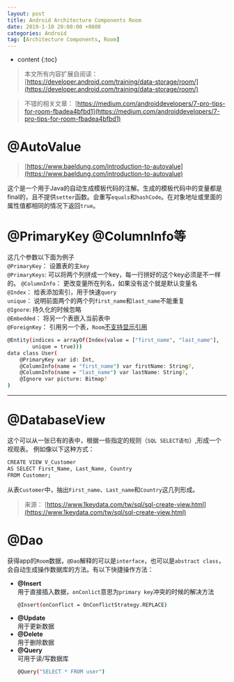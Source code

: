 ```yaml
---
layout: post
title: Android Architecture Components Room
date: 2019-1-10 20:00:00 +0800
categories: Android
tag: [Architecture Components, Room]
---
```


* content
{:toc}

>本文所有内容扩展自阅读：[https://developer.android.com/training/data-storage/room/](https://developer.android.com/training/data-storage/room/)

>不错的相关文章： [https://medium.com/androiddevelopers/7-pro-tips-for-room-fbadea4bfbd1](https://medium.com/androiddevelopers/7-pro-tips-for-room-fbadea4bfbd1)


@AutoValue
====================================
>[https://www.baeldung.com/introduction-to-autovalue](https://www.baeldung.com/introduction-to-autovalue)

这个是一个用于Java的自动生成模板代码的注解。生成的模板代码中的变量都是final的，且不提供`setter`函数。会重写`equals`和`hashCode`。在对象地址或里面的属性值都相同的情况下返回`true`。


@PrimaryKey @ColumnInfo等
======================================
这几个参数以下面为例子  
`@PrimaryKey`： 设置表的主`key`  
`@PrimaryKeys`: 可以将两个列拼成一个key，每一行拼好的这个key必须是不一样的。
`@ColumnInfo`： 更改变量所在列名，如果没有这个就是默认变量名  
`@Index`： 给表添加索引，用于快速`query`  
`unique`： 说明前面两个的两个列`first_name`和`last_name`不能重复  
`@Ignore`: 持久化的时候忽略  
`@Embedded`： 将另一个表嵌入当前表中  
`@ForeignKey`： 引用另一个表，`Room`[不支持显示引用](https://developer.android.com/training/data-storage/room/referencing-data.html#understand-no-object-references)
```bash
@Entity(indices = arrayOf(Index(value = ["first_name", "last_name"],
        unique = true)))
data class User(
    @PrimaryKey var id: Int,
    @ColumnInfo(name = "first_name") var firstName: String?,
    @ColumnInfo(name = "last_name") var lastName: String?,
    @Ignore var picture: Bitmap?
)
```
-----------------------------------------------------------------------------

@DatabaseView
======================================
这个可以从一张已有的表中，根据一些指定的规则（`SQL SELECT语句`）,形成一个视观表。
例如像以下这种方式：
```bash
CREATE VIEW V_Customer
AS SELECT First_Name, Last_Name, Country
FROM Customer;
```
从表`Customer`中，抽出`First_name`、`Last_name`和`Country`这几列形成。
>来源： [https://www.1keydata.com/tw/sql/sql-create-view.html](https://www.1keydata.com/tw/sql/sql-create-view.html)


@Dao
=====================================
获得app的`Room`数据，`@Dao`解释的可以是`interface`，也可以是`abstract class`，会自动生成操作数据库的方法。有以下快捷操作方法：
* **@Insert**  
  用于直接插入数据，`onConlict`意思为`primary key`冲突的时候的解决方法
  ```bash
  @Insert(onConflict = OnConflictStrategy.REPLACE)
  ```
* **@Update**  
  用于更新数据
* **@Delete**  
  用于删除数据
* **@Query**  
  可用于读/写数据库
  ```bash
  @Query("SELECT * FROM user")
  ```

